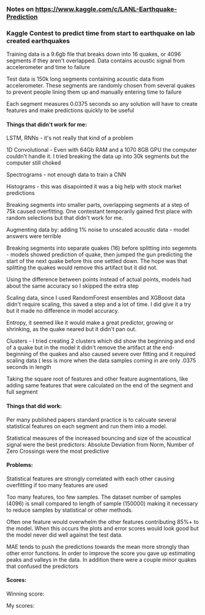 ### Notes on https://www.kaggle.com/c/LANL-Earthquake-Prediction 

### Kaggle Contest to predict time from start to earthquake on lab created earthquakes


Training data is a 9.6gb file that breaks down into 16 quakes, or 4096 segments if they aren't overlapped. Data contains acoustic signal from accelerometer and time to failure


Test data is 150k long segments containing acoustic data from accelerometer. These segments are randomly chosen from 
several quakes to prevent people lining them up and manually entering time to failure


Each segment measures 0.0375 seconds so any solution will have to create features and make predictions quickly to be useful



#### Things that didn't work for me:
LSTM, RNNs - it's not really that kind of a problem

1D Convolutional - Even with 64Gb RAM and a 1070 8GB GPU the computer couldn't handle it. I tried breaking the 
	data up into 30k segments but the computer still choked

Spectrograms - not enough data to train a CNN

Histograms - this was disapointed it was a big help with stock market predictions

Breaking segments into smaller parts, overlapping segments at a step of 75k caused overfitting. One contestant temporarily gained first place with random selections but that didn't work for me.

Augmenting data by: adding 1% noise to unscaled acoustic data - model answers were terrible

Breaking segments into separate quakes (16) before splitting into segemnts - models showed prediction of quake, then jumped the gun predicting the start of the next quake before this one settled down. The hope was that splitting the quakes would remove this artifact but it did not.

Using the difference between points instead of actual points, models had about the same accuracy so I skipped the extra step

Scaling data, since I used RandomForest ensembles and XGBoost data didn't require scaling, this saved a step and a lot of time. I did give it a try but it made no difference in model accuracy.

Entropy, it seemed like it would make a great predictor, growing or shrinking, as the quake neared but it didn't pan out.

Clusters - I tried creating 2 clusters which did show the beginning and end of a quake but in the model it didn't remove the artifact at the end-beginning of the quakes and also caused severe over fitting and it required scaling data ( less is more when the data samples coming in are only .0375 seconds in length

Taking the square root of features and other feature augmentations, like adding same features that were calculated on the end of the segment and full segment





#### Things that did work:
Per many published papers standard practice is to calcuate several statistical features on each segment and run them into a model.

Statistical measures of the increased bouncing and size of the acoustical signal were the best predictors: Absolute Deviation from Norm, Number of Zero Crossings were the most predictive



#### Problems:
Statistical features are strongly correlated with each other causing overfitting if too many features are used

Too many features, too few samples. The dataset number of samples (4096) is small compared to length of sample (150000) making it necessary to reduce samples by statistical or other methods. 

Often one feature would overwhelm the other features contributing 85%+ to the model. When this occurs the plots and error scores would look good but the model never did well against the test data.

MAE tends to push the predictions towards the mean more strongly than other error functions. In order to improve the score you gave up estimating peaks and valleys in the data. In addition there were a couple minor quakes that confused the predictors


#### Scores:
Winning score:

My scores:







